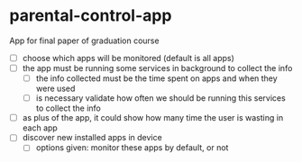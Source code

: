 # parental-control-app
App for final paper of graduation course



- [ ] choose which apps will be monitored (default is all apps)
- [ ] the app must be running some services in background to collect the info
  - [ ] the info collected must be the time spent on apps and when they were used
  - [ ] is necessary validate how often we should be running this services to collect the info
- [ ] as plus of the app, it could show how many time the user is wasting in each app
- [ ] discover new installed apps in device
  - [ ] options given: monitor these apps by default, or not
